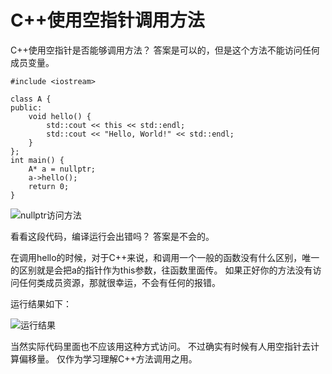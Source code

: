 # C++使用空指针调用方法

C++使用空指针是否能够调用方法？
答案是可以的，但是这个方法不能访问任何成员变量。

```
#include <iostream>

class A {
public:
    void hello() {
        std::cout << this << std::endl;
        std::cout << "Hello, World!" << std::endl;
    }
};
int main() {
    A* a = nullptr;
    a->hello();
    return 0;
}
```

![nullptr访问方法](./images/nullpointer-access-method.png)

看看这段代码，编译运行会出错吗？
答案是不会的。

在调用hello的时候，对于C++来说，和调用一个一般的函数没有什么区别，唯一的区别就是会把a的指针作为this参数，往函数里面传。
如果正好你的方法没有访问任何类成员资源，那就很幸运，不会有任何的报错。

运行结果如下：

![运行结果](./images/nullpointer-acess-method-output.png)

当然实际代码里面也不应该用这种方式访问。
不过确实有时候有人用空指针去计算偏移量。
仅作为学习理解C++方法调用之用。
